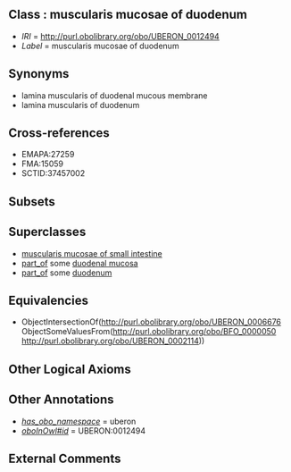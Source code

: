 
## Class : muscularis mucosae of duodenum

 * *IRI* = http://purl.obolibrary.org/obo/UBERON_0012494
 * *Label* = muscularis mucosae of duodenum

## Synonyms

 * lamina muscularis of duodenal mucous membrane
 * lamina muscularis of duodenum

## Cross-references

 * EMAPA:27259
 * FMA:15059
 * SCTID:37457002

## Subsets


## Superclasses

 * [muscularis mucosae of small intestine](../../UBERON/10/UBERON_0001210.md)
 * [part_of](../../BFO/50/BFO_0000050.md) some [duodenal mucosa](../../UBERON/20/UBERON_0000320.md)
 * [part_of](../../BFO/50/BFO_0000050.md) some [duodenum](../../UBERON/14/UBERON_0002114.md)

## Equivalencies

 * ObjectIntersectionOf(<http://purl.obolibrary.org/obo/UBERON_0006676> ObjectSomeValuesFrom(<http://purl.obolibrary.org/obo/BFO_0000050> <http://purl.obolibrary.org/obo/UBERON_0002114>))

## Other Logical Axioms


## Other Annotations

 * *[has_obo_namespace](../../ce/oboInOwl#hasOBONamespace.md)* = uberon
 * *[oboInOwl#id](../../id/oboInOwl#id.md)* = UBERON:0012494

## External Comments

